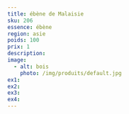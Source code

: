 ```yaml
---
title: ébène de Malaisie
sku: 206
essence: ébène
region: asie
poids: 100
prix: 1
description: 
image: 
  - alt: bois
    photo: /img/produits/default.jpg
ex1: 
ex2: 
ex3: 
ex4: 
---
```


